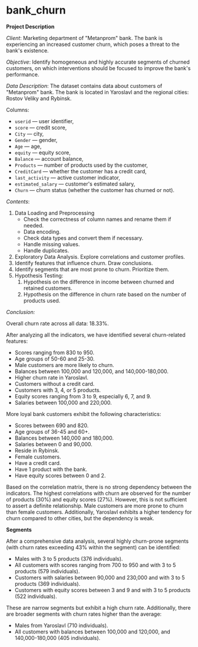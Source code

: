 # bank_churn

**Project Description**

*Client*: Marketing department of "Metanprom" bank. The bank is experiencing an increased customer churn, which poses a threat to the bank's existence.

*Objective*: Identify homogeneous and highly accurate segments of churned customers, on which interventions should be focused to improve the bank's performance.

*Data Description*:
The dataset contains data about customers of "Metanprom" bank. The bank is located in Yaroslavl and the regional cities: Rostov Veliky and Rybinsk.

Columns:

- `userid` — user identifier,
- `score` — credit score,
- `City` — city,
- `Gender` — gender,
- `Age` — age,
- `equity` — equity score,
- `Balance` — account balance,
- `Products` — number of products used by the customer,
- `CreditCard` — whether the customer has a credit card,
- `last_activity` — active customer indicator,
- `estimated_salary` — customer's estimated salary,
- `Churn` — churn status (whether the customer has churned or not).

*Contents*:
1. Data Loading and Preprocessing
   - Check the correctness of column names and rename them if needed.
   - Data encoding.
   - Check data types and convert them if necessary.
   - Handle missing values.
   - Handle duplicates.
2. Exploratory Data Analysis. Explore correlations and customer profiles.
3. Identify features that influence churn. Draw conclusions.
4. Identify segments that are most prone to churn. Prioritize them.
5. Hypothesis Testing:
   1. Hypothesis on the difference in income between churned and retained customers.
   2. Hypothesis on the difference in churn rate based on the number of products used.


*Conclusion:*

Overall churn rate across all data: 18.33%.

After analyzing all the indicators, we have identified several churn-related features:
- Scores ranging from 830 to 950.
- Age groups of 50-60 and 25-30.
- Male customers are more likely to churn.
- Balances between 100,000 and 120,000, and 140,000-180,000.
- Higher churn rate in Yaroslavl.
- Customers without a credit card.
- Customers with 3, 4, or 5 products.
- Equity scores ranging from 3 to 9, especially 6, 7, and 9.
- Salaries between 100,000 and 220,000.

More loyal bank customers exhibit the following characteristics:
- Scores between 690 and 820.
- Age groups of 36-45 and 60+.
- Balances between 140,000 and 180,000.
- Salaries between 0 and 90,000.
- Reside in Rybinsk.
- Female customers.
- Have a credit card.
- Have 1 product with the bank.
- Have equity scores between 0 and 2.

Based on the correlation matrix, there is no strong dependency between the indicators. The highest correlations with churn are observed for the number of products (30%) and equity scores (27%). However, this is not sufficient to assert a definite relationship. Male customers are more prone to churn than female customers. Additionally, Yaroslavl exhibits a higher tendency for churn compared to other cities, but the dependency is weak.

**Segments**

After a comprehensive data analysis, several highly churn-prone segments (with churn rates exceeding 43% within the segment) can be identified:
- Males with 3 to 5 products (376 individuals).
- All customers with scores ranging from 700 to 950 and with 3 to 5 products (579 individuals).
- Customers with salaries between 90,000 and 230,000 and with 3 to 5 products (369 individuals).
- Customers with equity scores between 3 and 9 and with 3 to 5 products (522 individuals).

These are narrow segments but exhibit a high churn rate. Additionally, there are broader segments with churn rates higher than the average:
- Males from Yaroslavl (710 individuals).
- All customers with balances between 100,000 and 120,000, and 140,000-180,000 (405 individuals).
